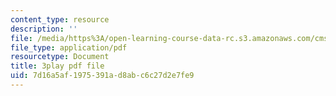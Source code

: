 ```yaml
---
content_type: resource
description: ''
file: /media/https%3A/open-learning-course-data-rc.s3.amazonaws.com/cms-608-game-design-spring-2014/7d16a5af1975391ad8abc6c27d2e7fe9_1506650.pdf
file_type: application/pdf
resourcetype: Document
title: 3play pdf file
uid: 7d16a5af-1975-391a-d8ab-c6c27d2e7fe9
---
```

